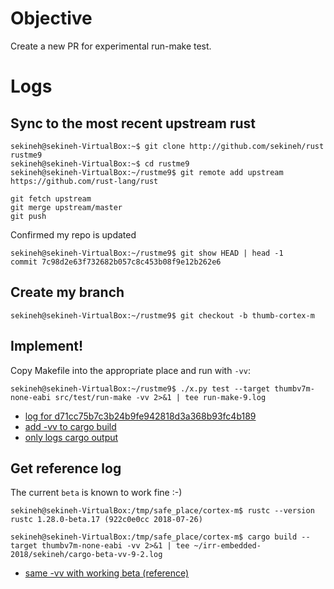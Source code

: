 # Objective

Create a new PR for experimental run-make test.

# Logs

## Sync to the most recent upstream rust

```
sekineh@sekineh-VirtualBox:~$ git clone http://github.com/sekineh/rust rustme9
sekineh@sekineh-VirtualBox:~$ cd rustme9
sekineh@sekineh-VirtualBox:~/rustme9$ git remote add upstream https://github.com/rust-lang/rust

git fetch upstream
git merge upstream/master
git push
```

Confirmed my repo is updated 
```
sekineh@sekineh-VirtualBox:~/rustme9$ git show HEAD | head -1
commit 7c98d2e63f732682b057c8c453b08f9e12b262e6
```

## Create my branch

```
sekineh@sekineh-VirtualBox:~/rustme9$ git checkout -b thumb-cortex-m
```

## Implement!

Copy Makefile into the appropriate place and run with `-vv`:

```
sekineh@sekineh-VirtualBox:~/rustme9$ ./x.py test --target thumbv7m-none-eabi src/test/run-make -vv 2>&1 | tee run-make-9.log 
```

- [log for d71cc75b7c3b24b9fe942818d3a368b93fc4b189](run-make-9-1.log)
- [add -vv to cargo build](run-make-9-2.log)
- [only logs cargo output](cargo-fail-vv-9.2.log)

## Get reference log

The current `beta` is known to work fine :-)
```
sekineh@sekineh-VirtualBox:/tmp/safe_place/cortex-m$ rustc --version
rustc 1.28.0-beta.17 (922c0e0cc 2018-07-26)

sekineh@sekineh-VirtualBox:/tmp/safe_place/cortex-m$ cargo build --target thumbv7m-none-eabi -vv 2>&1 | tee ~/irr-embedded-2018/sekineh/cargo-beta-vv-9-2.log
```

- [same -vv with working beta (reference)](cargo-beta-vv-9-2.log)
